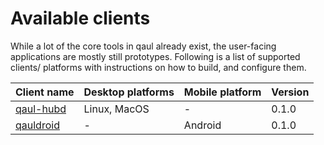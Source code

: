 # Available clients

While a lot of the core tools in qaul already exist, the
user-facing applications are mostly still prototypes.  Following is a
list of supported clients/ platforms with instructions on how to
build, and configure them.

| Client name | Desktop platforms | Mobile platform | Version |
|-------------|-------------------|-----------------|---------|
| [qaul-hubd] | Linux, MacOS      | -               | 0.1.0   |
| [qauldroid] | -                 | Android         | 0.1.0   |

[qaul-hubd]: ./qaul-hubd/_intro.md
[qauldroid]: ./qauldroid/_intro.md
